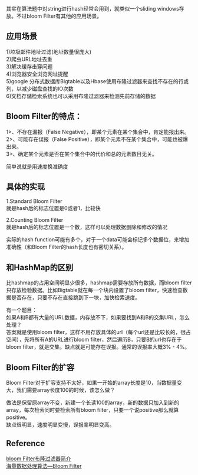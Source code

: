 其实在算法题中对string进行hash经常会用到，就类似一个sliding windows存放。不过bloom Filter有其他的应用场景。

## 应用场景
1)垃圾邮件地址过滤(地址数量很庞大)  
2)爬虫URL地址去重  
3)解决缓存击穿问题  
4)浏览器安全浏览网址提醒  
5)google 分布式数据库Bigtable以及Hbase使用布隆过滤器来查找不存在的行或列，以减少磁盘查找的IO次数  
6)文档存储检索系统也可以采用布隆过滤器来检测先前存储的数据  

## Bloom Filter的特点：  
1>、不存在漏报（False Negative），即某个元素在某个集合中，肯定能报出来。  
2>、可能存在误报（False Positive），即某个元素不在某个集合中，可能也被爆出来。  
3>、确定某个元素是否在某个集合中的代价和总的元素数目无关。  

简单说就是用速度换准确度

## 具体的实现  
1.Standard Bloom Filter  
就是hash后的标志位置是0或者1，比较快

2.Counting Bloom Filter  
就是hash后的标志位置是一个数，这样可以处理数据删除和修改的情况

实际的hash function可能有多个，对于一个data可能会标记多个数据位，来增加准确性（和Bloom Filter的hash长度也有密切关系）。

## 和HashMap的区别
比hashmap的占用空间明显少很多，hashmap需要存放所有数据，而bloom filter只存放检验数据。比如Bigtable就在每一个块内设置了bloom filter，快速检查数据是否存在，只要不存在直接跳到下一块，加快检索速度。  

有一个题目：  
如果A和B都有大量的URL数据，内存放不下，如果要找到A和B的交集URL，怎么处理？  
答案就是使用bloom filter，这样不用存放具体的url（每个url还是比较长的，很占空间），先将所有A的URL进行bloom filter，然后遍历B，只要B的url也存在于bloom filter，就是交集。缺点就是可能存在误报。通常的误报率大概3% - 4%。

## Bloom Filter的扩容
Bloom Filter对于扩容支持不太好，如果一开始的array长度是10，当数据量变大，我们需要array长度100的时候，该怎么做？  

做法是保留原array不变，新建一个长读100的array，新的数据只加入到新的array，每次检索同时要检索所有bloom filter，只要一个说positive那么就算positive。  
缺点很明显，速度明显变慢，误报率明显变高。

## Reference
[bloom Filter布隆过滤器简介](https://www.jianshu.com/p/51e40483911f)  
[海量数据处理算法—Bloom Filter](https://blog.csdn.net/hguisu/article/details/7866173)
